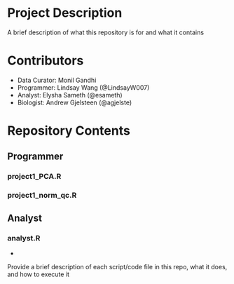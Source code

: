 # Project Description

A brief description of what this repository is for and what it contains

# Contributors
* Data Curator: Monil Gandhi 
* Programmer: Lindsay Wang (@LindsayW007)
* Analyst: Elysha Sameth (@esameth)
* Biologist: Andrew Gjelsteen (@agjelste)

# Repository Contents
## Programmer
### project1_PCA.R
### project1_norm_qc.R

## Analyst
### analyst.R
* 

Provide a brief description of each script/code file in this repo, what it does, and how to execute it
